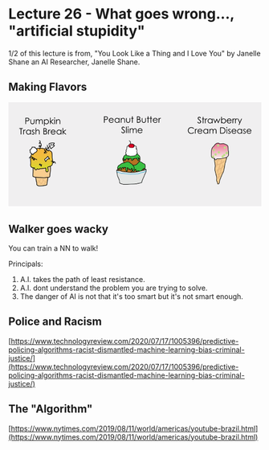 


<style>
.pagebreak { page-break-before: always; }
.half { height: 200px; }
</style>

# Lecture 26 - What goes wrong..., "artificial stupidity"

<!--
 "Five Principles of AI Weirdness", including "AIs don't understand
 the problems you want them to solve" and "AIs take the path of least
 resistance to their programmed goal".[1] Shane gives many examples of AI
 "shortcuts", including the (possibly apocryphal) legend of an AI that
 appeared to reliably recognize tanks from photos, by noticing whether
 the photos were taken on a sunny or a cloudy day. Another of Shane's
 examples is a hypothetical scenario where a simulated AI evolved to
 keep people from entering a hazardous hallway during a fire emergency,
 learns the optimal strategy is to just kill everyone so they cannot enter
 the hallway. Because AI lacks general intelligence, Shane is skeptical
 of efforts to power self-driving cars or to detect online hate speech
 using artificial intelligence. Shane also pushes back against concerns
 artificial intelligence will replace people's jobs.[3]
-->

1/2 of this lecture is from,  "You Look Like a Thing and I Love You" by
Janelle Shane an AI Researcher, Janelle Shane.

## Making Flavors

![These-flavors-are-not-delicious.png](These-flavors-are-not-delicious.png)

## Walker goes wacky

You can train a NN to walk!

Principals:
1. A.I. takes the path of least resistance.
2. A.I. dont understand the problem you are trying to solve.
3. The danger of AI is not that it's too smart but it's not smart enough.


## Police and Racism

[https://www.technologyreview.com/2020/07/17/1005396/predictive-policing-algorithms-racist-dismantled-machine-learning-bias-criminal-justice/](https://www.technologyreview.com/2020/07/17/1005396/predictive-policing-algorithms-racist-dismantled-machine-learning-bias-criminal-justice/)

## The "Algorithm"

[https://www.nytimes.com/2019/08/11/world/americas/youtube-brazil.html](https://www.nytimes.com/2019/08/11/world/americas/youtube-brazil.html)


